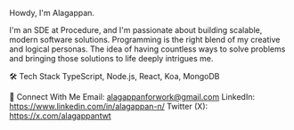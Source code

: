 Howdy, I'm Alagappan.

I'm an SDE at Procedure, and I'm passionate about building scalable, modern software solutions. Programming is the right blend of my creative and logical personas. The idea of having countless ways to solve problems and bringing those solutions to life deeply intrigues me.

🛠 Tech Stack
TypeScript, Node.js, React, Koa, MongoDB

🔗 Connect With Me
Email: alagappanforwork@gmail.com
LinkedIn: https://www.linkedin.com/in/alagappan-n/
Twitter (X): https://x.com/alagappantwt
